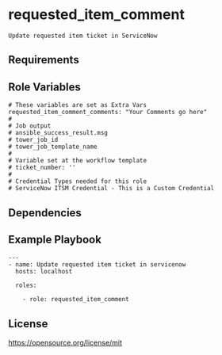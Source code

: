 requested_item_comment
=========
```
Update requested item ticket in ServiceNow
```
Requirements
------------

Role Variables
--------------
```
# These variables are set as Extra Vars
requested_item_comment_comments: "Your Comments go here"
#
# Job output
# ansible_success_result.msg
# tower_job_id
# tower_job_template_name
#
# Variable set at the workflow template
# ticket_number: ''
#
# Credential Types needed for this role
# ServiceNow ITSM Credential - This is a Custom Credential
```
Dependencies
------------

Example Playbook
----------------
```
---
- name: Update requested item ticket in servicenow
  hosts: localhost

  roles:

    - role: requested_item_comment
```
License
-------

https://opensource.org/license/mit

